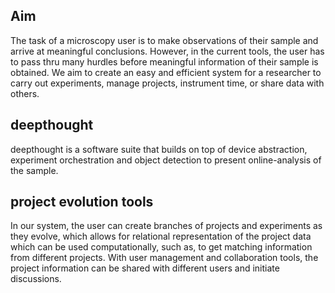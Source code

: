 Aim
---
The task of a microscopy user is to make observations of their sample and arrive at meaningful conclusions. However, in the current tools, the user has to pass thru many hurdles before meaningful information of their sample is obtained. We aim to create an easy and efficient system for a researcher to carry out experiments, manage projects, instrument time, or share data with others. 

deepthought
-----------
deepthought is a software suite that builds on top of device abstraction, experiment orchestration and object detection to present online-analysis of the sample.
 
project evolution tools
-----------------
In our system, the user can create branches of projects and experiments as they evolve, which allows for relational representation of the project data which can be used computationally, such as, to get matching information from different projects. With user management and collaboration tools, the project information can be shared with different users and initiate discussions.
